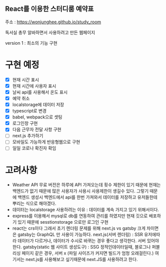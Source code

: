 ## React를 이용한 스터디룸 예약표

주소 : https://wonjunghee.github.io/study_room

독서실 총무 알바하면서 사용하려고 만든 웹페이지

version 1 : 최소의 기능 구현

# 구현 예정

- [x] 현재 시간 표시
- [x] 현재 시간에 사용자 표시
- [x] 날씨 api를 사용해서 온도 표시
- [x] 예약 취소
- [x] localstorage에 데이터 저장
- [x] typescript로 변경
- [x] babel, webpack으로 셋팅
- [x] 로그인창 구현
- [x] 다음 근무자 전달 사항 구현
- [ ] next.js 추가하기
- [ ] 모바일도 가능하게 반응형웹으로 구현
- [ ] 일일 코로나 확진자 확임

# 고려사항

- Weather API 무료 버전은 하루에 API 가져오는데 횟수 제한이 있기 때문에 현재는 백엔드가 없기 때문에 많은 사용자가 사용시 사용제한이 생길수 있다. 그렇기 때문에 백엔드 생성시 백엔드에서 api를 한번 가져와서 데이터를 저장하고 유저들한테 뿌리는 식으로 해야겠다.
- 데이터는 localstorage 사용하려는 이유 : 데이터를 계속 가지고 있기 위해서이다.
- express를 이용해서 mysql로 db를 연동하여 관리를 하였지만 현재 깃으로 배포하기 있기 때문에 sesstionstorage 으로만 로그인 구현
- react는 crs이다 그래서 초기 렌더링 문제를 위해 next.js vs gatsby 크게 차이면은 gatsby는 GraphQL 만 사용이 가능하다.
  next.js(서버 렌더링) : SSR 유저에따라 데이터가 다르거나, 데이터가 수시로 바뀌는 경우 좋다고 생각한다. 서버 있어야 한다.
  gatsby(static 웹 사이트 생성도구) : SSG 정적인데이터일때, 블로그나 퍼블리싱 페이지 같은 경우, 서버 x (파일 사이즈가 커지면 빌드가 엄청 오래걸린다.)
  여기서는 next.js를 사용해보고 싶기때문에 next.JS를 사용하려고 한다.
